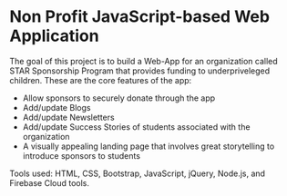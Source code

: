# Non Profit JavaScript-based Web Application
The goal of this project is to build a Web-App for an organization called STAR Sponsorship Program that provides funding to underpriveleged children. 
These are the core features of the app: 
- Allow sponsors to securely donate through the app
- Add/update Blogs
- Add/update Newsletters
- Add/update Success Stories of students associated with the organization
- A visually appealing landing page that involves great storytelling to introduce sponsors to students

Tools used: HTML, CSS, Bootstrap, JavaScript, jQuery, Node.js, and Firebase Cloud tools.
